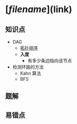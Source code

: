 # [$filename]($link)

## 知识点

- DAG
  - [拓扑排序](https://en.wikipedia.org/wiki/Topological_sorting)
  - **入度**
    - 有多少条边指向该节点
- 检测环路的方法
  - Kahn 算法
  - BFS

## 题解

## 易错点

